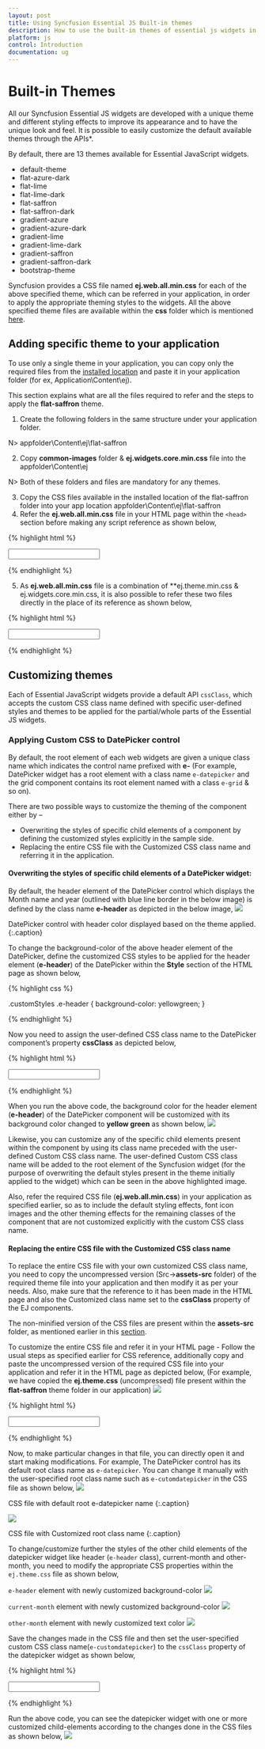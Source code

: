 ```yaml
---
layout: post
title: Using Syncfusion Essential JS Built-in themes
description: How to use the built-in themes of essential js widgets in your application and customizing of the existing themes.
platform: js
control: Introduction
documentation: ug
---
```


# Built-in Themes

All our Syncfusion Essential JS widgets are developed with a unique theme and different styling effects to improve its appearance and to have the unique look and feel. It is possible to easily customize the default available themes through the APIs*.

By default, there are 13 themes available for Essential JavaScript widgets. 

* default-theme
* flat-azure-dark
* flat-lime
* flat-lime-dark
* flat-saffron
* flat-saffron-dark
* gradient-azure
* gradient-azure-dark
* gradient-lime
* gradient-lime-dark
* gradient-saffron
* gradient-saffron-dark
* bootstrap-theme

Syncfusion provides a CSS file named **ej.web.all.min.css** for each of the above specified theme, which can be referred in your application, in order to apply the appropriate theming styles to the widgets. All the above specified theme files are available within the **css** folder which is mentioned [here](/js/installation-and-deployment#install-location).

## Adding specific theme to your application

To use only a single theme in your application, you can copy only the required files from the [installed location](/js/installation-and-deployment#install-location) and paste it in your application folder (for ex, Application\Content\ej). 

This section explains what are all the files required to refer and the steps to apply the **flat-saffron** theme. 

1. Create the following folders in the same structure under your application folder. 

N>   appfolder\Content\ej\flat-saffron

2. Copy **common-images** folder & **ej.widgets.core.min.css** file into the appfolder\Content\ej

N> Both of these folders and files are mandatory for any themes. 

3. Copy the CSS files available in the installed location of the flat-saffron folder into your app location appfolder\Content\ej\flat-saffron
4. Refer the **ej.web.all.min.css** file in your HTML page within the `<head>` section before making any script reference as shown below,

{% highlight html %}


<!DOCTYPE html>
<html xmlns="http://www.w3.org/1999/xhtml">
<head>
    <title>My first HTML page</title>
    <link href="Content/ej/web/flat-saffron/ej.web.all.min.css" rel="stylesheet" />
    <!-- Other required SCRIPT REFERENCES -->
</head>
<body> 
    <!--Container for ejDatePicker widget-->
    <input id="startDate" type="text" /> 
    <script type="text/javascript">
        $(function () {
            // declaration of ejDatePicker
            $("#startDate").ejDatePicker();
        });
     </script>
</body>
</html> 

{% endhighlight %}

5. As **ej.web.all.min.css** file is a combination of **ej.theme.min.css & ej.widgets.core.min.css, it is also possible to refer these two files directly in the place of its reference as shown below, 

{% highlight html %}


<!DOCTYPE html>
<html xmlns="http://www.w3.org/1999/xhtml">
<head>
    <title>My first HTML page</title>
    <link href="Content/ej/web/ej.widgets.core.min.css" rel="stylesheet" />
    <link href="Content/ej/web/flat-saffron/ej.theme.min.css" rel="stylesheet" />
    <!-- Other required SCRIPT REFERENCES -->
</head>
<body> 
    <!--Container for ejDatePicker widget-->
    <input id="startDate" type="text" /> 
    <script type="text/javascript">
        $(function () {
            // declaration of ejDatePicker
            $("#startDate").ejDatePicker();
        });
    </script>
</body>
</html>  

{% endhighlight %}

## Customizing themes

Each of Essential JavaScript widgets provide a default API `cssClass`, which accepts the custom CSS class name defined with specific user-defined styles and themes to be applied for the partial/whole parts of the Essential JS widgets.

### Applying Custom CSS to DatePicker control

By default, the root element of each web widgets are given a unique class name which indicates the control name prefixed with **e-** (For example, DatePicker widget has a root element with a class name `e-datepicker` and the grid component contains its root element named with a class `e-grid` & so on). 

There are two possible ways to customize the theming of the component either by – 

* Overwriting the styles of specific child elements of a component by defining the customized styles explicitly in the sample side. 
* Replacing the entire CSS file with the Customized CSS class name and referring it in the application.

#### Overwriting the styles of specific child elements of a DatePicker widget:

By default, the header element of the DatePicker control which displays the Month name and year (outlined with blue line border in the below image) is defined by the class name **e-header** as depicted in the below image,
![](/js/Theming-in-Essential-JavaScript-Components_images/Theming-in-Essential-JavaScript-Components_img4.png)

DatePicker control with header color displayed based on the theme applied.
{:.caption}

To change the background-color of the above header element of the DatePicker, define the customized CSS styles to be applied for the header element (**e-header**) of the DatePicker within the **Style** section of the HTML page as shown below, 

{% highlight css %}

.customStyles .e-header {
   background-color: yellowgreen;
}

{% endhighlight %}

Now you need to assign the user-defined CSS class name to the DatePicker component’s property **cssClass** as depicted below,

{% highlight html %}

<!DOCTYPE html>
<html xmlns="http://www.w3.org/1999/xhtml">
  <head>
    <title>My first HTML page</title>
    <link href="Content/ej/web/flat-saffron/ej.web.all.min.css" rel="stylesheet" />
    <!-- Other required SCRIPT REFERENCES -->
  </head>
  <body> 
    <!--Container for ejDatePicker widget-->
    <input id="startDate" type="text" /> 
    <script type="text/javascript">
        $(function () {
            // declaration of ejDatePicker
            $("#startDate").ejDatePicker({ cssClass: "customStyles" });
        });
    </script>
    <style>
        .customStyles .e-header {
            background-color: yellowgreen;
        }
    </style>
  </body>
</html>  

{% endhighlight %}

When you run the above code, the background color for the header element (**e-header**) of the DatePicker component will be customized with its background color changed to **yellow green** as shown below,
![](/js/Theming-in-Essential-JavaScript-Components_images/Theming-in-Essential-JavaScript-Components_img5.png) 

Likewise, you can customize any of the specific child elements present within the component by using its class name preceded with the user-defined Custom CSS class name. The user-defined Custom CSS class name will be added to the root element of the Syncfusion widget (for the purpose of overwriting the default styles present in the theme initially applied to the widget) which can be seen in the above highlighted image.

Also, refer the required CSS file (**ej.web.all.min.css**) in your application as specified earlier, so as to include the default styling effects, font icon images and the other theming effects for the remaining classes of the component that are not customized explicitly with the custom CSS class name. 

#### Replacing the entire CSS file with the Customized CSS class name

To replace the entire CSS file with your own customized CSS class name, you need to copy the uncompressed version (Src->**assets-src** folder) of the required theme file into your application and then modify it as per your needs. Also, make sure that the reference to it has been made in the HTML page and also the Customized class name set to the **cssClass** property of the EJ components. 

The non-minified version of the CSS files are present within the **assets-src** folder, as mentioned earlier in this [section](/js/installation-and-deployment#src). 

To customize the entire CSS file and refer it in your HTML page - Follow the usual steps as specified earlier for CSS reference, additionally copy and paste the uncompressed version of the required CSS file into your application and refer it in the HTML page as depicted below, (For example, we have copied the **ej.theme.css** (uncompressed) file present within the **flat-saffron** theme folder in our application)
![](/js/Theming-in-Essential-JavaScript-Components_images/Theming-in-Essential-JavaScript-Components_img6.png) 

{% highlight html %}

<!DOCTYPE html>
<html xmlns="http://www.w3.org/1999/xhtml">
  <head>
    <title>My first HTML page</title>
    <link href="~/Content/ej/web/ej.widgets.core.min.css" rel="stylesheet" />
    <link href="~/Content/ej/web/flat-saffron/ej.theme.css" rel="stylesheet" />
    <!-- Other required SCRIPT REFERENCES -->
  </head>
  <body> 
    <!--Container for ejDatePicker widget-->
    <input id="startDate" type="text" /> 
    <script type="text/javascript">
        $(function () {
            // declaration of ejDatePicker
            $("#startDate").ejDatePicker();
        });
    </script>
  </body>
</html>  

{% endhighlight %}

Now, to make particular changes in that file, you can directly open it and start making modifications. For example, The DatePicker control has its default root class name as `e-datepicker`. You can change it manually with the user-specified root class name such as `e-cutomdatepicker` in the CSS file as shown below,
![](/js/Theming-in-Essential-JavaScript-Components_images/Theming-in-Essential-JavaScript-Components_img7.png)

CSS file with default root e-datepicker name
{:.caption}

![](/js/Theming-in-Essential-JavaScript-Components_images/Theming-in-Essential-JavaScript-Components_img8.png)

CSS file with Customized root class name
{:.caption}

To change/customize further the styles of the other child elements of the datepicker widget like header (`e-header` class), current-month and other-month, you need to modify the appropriate CSS properties within the `ej.theme.css` file as shown below,

`e-header` element with newly customized background-color
![](/js/Theming-in-Essential-JavaScript-Components_images/Theming-in-Essential-JavaScript-Components_img9.png) 

`current-month` element with newly customized background-color
![](/js/Theming-in-Essential-JavaScript-Components_images/Theming-in-Essential-JavaScript-Components_img10.png) 

`other-month` element with newly customized text color
![](/js/Theming-in-Essential-JavaScript-Components_images/Theming-in-Essential-JavaScript-Components_img11.png) 

Save the changes made in the CSS file and then set the user-specified custom CSS class name(`e-customdatepicker`) to the `cssClass` property of the datepicker widget as shown below,

{% highlight html %}

<!DOCTYPE html>
<html xmlns="http://www.w3.org/1999/xhtml">
  <head>
    <title>My first HTML page</title>
    <link href="~/Content/ej/web/ej.widgets.core.min.css" rel="stylesheet" />
    <link href="~/Content/ej/web/flat-saffron/ej.theme.css" rel="stylesheet" />
    <!-- Other required SCRIPT REFERENCES -->
  </head>
  <body> 
    <!--Container for ejDatePicker widget-->
    <input id="startDate" type="text" /> 
    <script type="text/javascript">
        $(function () {
            // declaration of ejDatePicker
            $("#startDate").ejDatePicker({ cssClass: "e-customdatepicker" });
        });
    </script>
  </body>
</html>  

{% endhighlight %}

Run the above code, you can see the datepicker widget with one or more customized child-elements according to the changes done in the CSS files as shown below,
![](/js/Theming-in-Essential-JavaScript-Components_images/Theming-in-Essential-JavaScript-Components_img12.png) 
